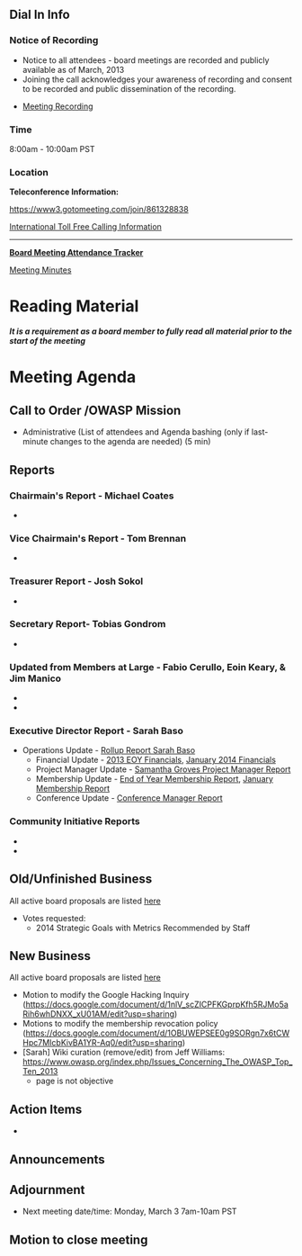 ## Dial In Info

### Notice of Recording

  - Notice to all attendees - board meetings are recorded and publicly
    available as of March, 2013
  - Joining the call acknowledges your awareness of recording and
    consent to be recorded and public dissemination of the recording.

<!-- end list -->

  - [Meeting
    Recording](http://74f6907b3bd0907a354a-9a5cad5a20e11694f60874cbf25347e2.r86.cf2.rackcdn.com/OWASP_Board_Meeting_2-24-14.mov)

### Time

8:00am - 10:00am PST

### Location

**Teleconference Information:**

<https://www3.gotomeeting.com/join/861328838>

[International Toll Free Calling
Information](International_Toll_Free_Calling_Information "wikilink")

-----

**[Board Meeting Attendance
Tracker](https://docs.google.com/a/owasp.org/spreadsheet/ccc?key=0ApZ9zE0hx0LNdG5uRzNYZE8ycDFabnBWNkU4SFpwREE)**

[Meeting
Minutes](https://docs.google.com/a/owasp.org/document/d/1KFYa4r6mMFbUWEfe0C3lDHe3j051paEze0toAgliavs/edit)

# Reading Material

***It is a requirement as a board member to fully read all material
prior to the start of the meeting***

# Meeting Agenda

## Call to Order /OWASP Mission

  - Administrative (List of attendees and Agenda bashing (only if
    last-minute changes to the agenda are needed) (5 min)

## Reports

### Chairmain's Report - Michael Coates

  -
### Vice Chairmain's Report - Tom Brennan

  -
### Treasurer Report - Josh Sokol

  -
### Secretary Report- Tobias Gondrom

  -
### Updated from Members at Large - Fabio Cerullo, Eoin Keary, & Jim Manico

  -
  -
### Executive Director Report - Sarah Baso

  - Operations Update - [Rollup Report Sarah
    Baso](https://docs.google.com/document/d/180Siij97vhxta24RS-Pnfp_vLCk30ZU6ZsCUX60DqN0/edit?usp=sharing)
      - Financial Update - [2013 EOY
        Financials](https://docs.google.com/spreadsheet/ccc?key=0ApZ9zE0hx0LNdGdBNXBxeXRWTWFsekp0T2d1dV81b1E&usp=sharing),
        [January 2014
        Financials](https://docs.google.com/spreadsheet/ccc?key=0ApZ9zE0hx0LNdHgzcWF3WmdQbUlTZ29Nc18zRmp1eVE&usp=sharing)
      - Project Manager Update - [Samantha Groves Project Manager
        Report](https://www.owasp.org/index.php/OWASP_Project_Manager_Activity_Reports/February_18_2013)
      - Membership Update - [End of Year Membership
        Report](http://owasp.com/index.php/2013_End_of_Year_Membership_Report),
        [January Membership
        Report](http://owasp.com/index.php/January_2014_Membership_Report)
      - Conference Update - [Conference Manager
        Report](https://docs.google.com/document/d/1da0qKa0a2mH9PuHh2EOJ7vXlrxAHmO3GK4aOLWQXsus/edit?usp=sharing)

### Community Initiative Reports

  -
  -
## Old/Unfinished Business

All active board proposals are listed
[here](https://drive.google.com/folderview?id=0BxSfMVkfLvslVXdvUFV3NkxucWc&usp=sharing)

  - Votes requested:
      - 2014 Strategic Goals with Metrics Recommended by Staff

## New Business

All active board proposals are listed
[here](https://drive.google.com/folderview?id=0BxSfMVkfLvslVXdvUFV3NkxucWc&usp=sharing)

  - Motion to modify the Google Hacking Inquiry
    (https://docs.google.com/document/d/1nlV_scZICPFKGprpKfh5RJMo5aRih6whDNXX_xU01AM/edit?usp=sharing)
  - Motions to modify the membership revocation policy
    (https://docs.google.com/document/d/1OBUWEPSEE0g9SORgn7x6tCWHpc7MIcbKivBA1YR-Aq0/edit?usp=sharing)
  - \[Sarah\] Wiki curation (remove/edit) from Jeff Williams:
    <https://www.owasp.org/index.php/Issues_Concerning_The_OWASP_Top_Ten_2013>
    - page is not objective

## Action Items

  -
## Announcements

## Adjournment

  - Next meeting date/time: Monday, March 3 7am-10am PST

## Motion to close meeting